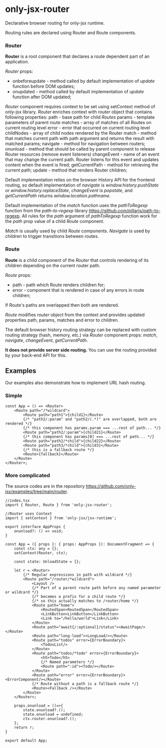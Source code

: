 # only-jsx-router
Declarative browser routing for only-jsx runtime.

Routing rules are declared using Router and Route components.

### Router
**Router** is a root component that declares a route dependent part of an application.

*Router* props:
- onbeforeupdate - method called by default implementation of *update* function before DOM updates;
- onupdated - method called by default implementation of *update* function after DOM updated;

*Router* component requires context to be set using setContext method of only-jsx library.
*Router* enriches context with *router* object that contains following properties:
path - base path for child *Routes*
params - template parameters of parent route
matches - array of matches of all Routes on current routing level
error - error that occurred on current routing level
childNodes - array of child nodes rendered by the Router
match - method that matches current path with path argument and returns the result with matched params;
navigate - method for navigation between routers;
onunload - method that should be called by parent component to release Router resources (remove event listeners)
changeEvent - name of an event that may change the current path. Router listens for this event and updates content when the event is fired;
getCurrentPath - method for retrieving the current path;
update - method that renders Router children;

Default implementation relies on the browser History API for the frontend routing, so 
default implementation of *navigate* is *window.history.pushState* or *window.history.replaceState*,
*changeEvent* is  *popstate*, and *getCurrentPath* returns *window.location.pathname*.

Default implementation of the *match* function uses the *pathToRegexp* function from the *path-to-regexp* library https://github.com/pillarjs/path-to-regexp. All rules for the *path* argument of *pathToRegexp* function work for the *path* prop value of a child *Route* component.

*Match* is usually used by child *Route* components. *Navigate* is used by children to trigger transitions between routes.

### Route
**Route** is a child component of the *Router* that controls rendering of its children depending on the current router path.

*Route* props:
- path - path which Route renders children for;
- error - component that is rendered in case of any errors in route children;

If Route's paths are overlapped then both are rendered.

*Route* modifies *router* object from the context and provides updated properties path, params, matches and error
to children.

The default browser history routing strategy can be replaced with custom routing strategy (hash, memory, etc.) via *Router* component props: *match*, *navigate*, *changeEvent*, *getCurrentPath*.

**It does not provide server side routing.** You can use the routing provided by your back-end API for this.

## Examples
Our examples also demonstrate how to implement URL hash routing.

### Simple
```tsx
const App = () => <Router>
    <Route path="/*wildcard">
        <Route path="path1">{child1}</Route>
        {/* "path2/:param" and "path2/(.*)" are overlapped, both are rendered */}
        {/* this component has params.param === ...rest of path... */}
        <Route path="path2/:param">{child21}</Route>
        {/* this component has params[0] === ...rest of path... */}
        <Route path="path2/*child">{child22}</Route>
        <Route path="path3/*child">{child3}</Route>
        {/* this is a fallback route */}
        <Route>{fallback}</Route>
    </Route>
</Router>;
```
### More complicated
The source codes are in the repository https://github.com/only-jsx/examples/tree/main/router.

```tsx
//index.tsx
import { Router, Route } from 'only-jsx-router';

//Router uses Context
import { setContext } from 'only-jsx/jsx-runtime';

export interface AppProps {
    onunload?: () => void;
}

const App = ({ props }: { props: AppProps }): DocumentFragment => {
    const ctx: any = {};
    setContext(Router, ctx);

    const state: UnloadState = {};

    let r = <Router>
        {/* Regular expressions in path with wildcard */}
        <Route path="/router/*wildcard">
            <Layout />
            {/* Part of a parent route path before any named parameter or wildcard */}
            {/* becames a prefix for a child route */}
            {/* so this actually matches to /router/home */}
            <Route path="home">
                <RoutedSpan>RoutedSpan</RoutedSpan>
                <LinkButton>LinkButton</LinkButton>
                <Link to="/hello/world">Link</Link>
            </Route>
            <Route path="await{/:optional}/status"><AwaitPage/></Route>
            <Route path="long-load"><LongLoad/></Route>
            <Route path="todos" error={ErrorBoundary}>
                <TodosList/>
            </Route>
            <Route path="todos/*todo" error={ErrorBoundary}>
                <h5>Todo</h5>
                {/* Named parameters */}
                <Route path=":id"><Todo/></Route>
            </Route>
            <Route path="error" error={ErrorBoundary}><ErrorComponent/></Route>
            {/* Route without a path is a fallback route */}
            <Route><Fallback /></Route>
        </Route>
    </Router>;

    props.onunload = ()=>{
        state.onunload?.();
        state.onunload = undefined;
        ctx.router.onunload?.();
    };
    return r;
}

export default App;
```

